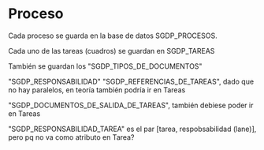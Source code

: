 
# Proceso

Cada proceso se guarda en la base de datos SGDP_PROCESOS.

Cada uno de las tareas (cuadros) se guardan en SGDP_TAREAS

También se guardan los "SGDP_TIPOS_DE_DOCUMENTOS"

"SGDP_RESPONSABILIDAD" 
"SGDP_REFERENCIAS_DE_TAREAS", dado que no hay paralelos, en teoría también podría ir en Tareas

"SGDP_DOCUMENTOS_DE_SALIDA_DE_TAREAS", también debiese poder ir en Tareas

"SGDP_RESPONSABILIDAD_TAREA" es el par [tarea, respobsabilidad (lane)], pero pq no va como atributo en Tarea?
